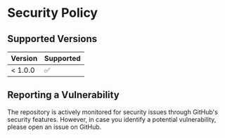 # Security Policy

## Supported Versions

| Version | Supported          |
|---------| ------------------ |
| < 1.0.0 | :white_check_mark: |

## Reporting a Vulnerability

The repository is actively monitored for security issues through GitHub's security features.
However, in case you identify a potential vulnerability, please open an issue on GitHub.
